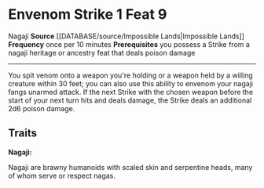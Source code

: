 ﻿---
actions: '[one-action]'
feat: Envenom Strike
frequency: once per 10 minutes
id: '3991'
level: '9'
name: Envenom Strike
prerequisite: you possess a Strike from a nagaji heritage or ancestry feat that deals
  poison damage
rarity: Common
source: '[[DATABASE/source/Impossible Lands|Impossible Lands]]'
trait:
- '[[DATABASE/trait/Nagaji|Nagaji]]'
type: Feat

---
# Envenom Strike <span class="action-icon">1</span> <span class="item-type">Feat 9</span>

<span class="item-trait">Nagaji</span>
**Source** [[DATABASE/source/Impossible Lands|Impossible Lands]]
**Frequency** once per 10 minutes
**Prerequisites** you possess a Strike from a nagaji heritage or ancestry feat that deals poison damage

---
You spit venom onto a weapon you're holding or a weapon held by a willing creature within 30 feet; you can also use this ability to envenom your nagaji fangs unarmed attack. If the next Strike with the chosen weapon before the start of your next turn hits and deals damage, the Strike deals an additional 2d6 poison damage.

## Traits

**Nagaji:**

Nagaji are brawny humanoids with scaled skin and serpentine heads, many of whom serve or respect nagas.